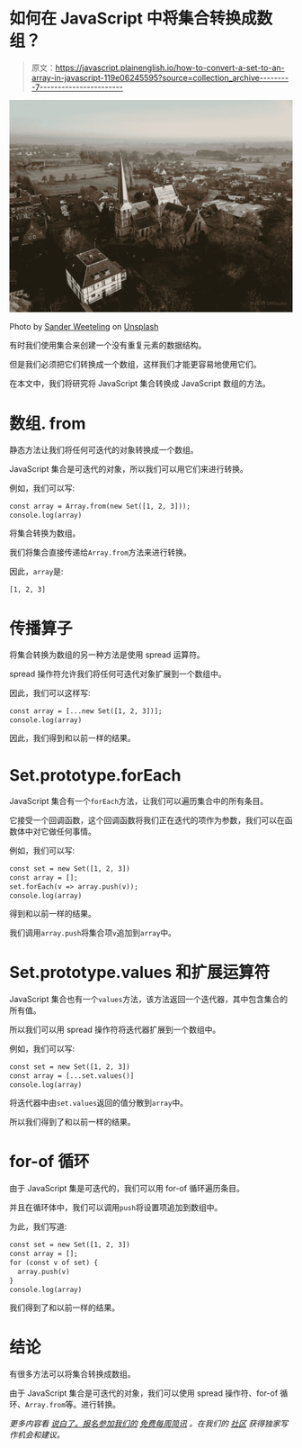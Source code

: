 # 如何在 JavaScript 中将集合转换成数组？

> 原文：<https://javascript.plainenglish.io/how-to-convert-a-set-to-an-array-in-javascript-119e06245595?source=collection_archive---------7----------------------->

![](img/32c6df80b89e0307535ddc524095fec6.png)

Photo by [Sander Weeteling](https://unsplash.com/@sanderweeteling?utm_source=medium&utm_medium=referral) on [Unsplash](https://unsplash.com?utm_source=medium&utm_medium=referral)

有时我们使用集合来创建一个没有重复元素的数据结构。

但是我们必须把它们转换成一个数组，这样我们才能更容易地使用它们。

在本文中，我们将研究将 JavaScript 集合转换成 JavaScript 数组的方法。

# 数组. from

静态方法让我们将任何可迭代的对象转换成一个数组。

JavaScript 集合是可迭代的对象，所以我们可以用它们来进行转换。

例如，我们可以写:

```
const array = Array.from(new Set([1, 2, 3]));
console.log(array)
```

将集合转换为数组。

我们将集合直接传递给`Array.from`方法来进行转换。

因此，`array`是:

```
[1, 2, 3]
```

# 传播算子

将集合转换为数组的另一种方法是使用 spread 运算符。

spread 操作符允许我们将任何可迭代对象扩展到一个数组中。

因此，我们可以这样写:

```
const array = [...new Set([1, 2, 3])];
console.log(array)
```

因此，我们得到和以前一样的结果。

# Set.prototype.forEach

JavaScript 集合有一个`forEach`方法，让我们可以遍历集合中的所有条目。

它接受一个回调函数，这个回调函数将我们正在迭代的项作为参数，我们可以在函数体中对它做任何事情。

例如，我们可以写:

```
const set = new Set([1, 2, 3])
const array = [];
set.forEach(v => array.push(v));
console.log(array)
```

得到和以前一样的结果。

我们调用`array.push`将集合项`v`追加到`array`中。

# Set.prototype.values 和扩展运算符

JavaScript 集合也有一个`values`方法，该方法返回一个迭代器，其中包含集合的所有值。

所以我们可以用 spread 操作符将迭代器扩展到一个数组中。

例如，我们可以写:

```
const set = new Set([1, 2, 3])
const array = [...set.values()]
console.log(array)
```

将迭代器中由`set.values`返回的值分散到`array`中。

所以我们得到了和以前一样的结果。

# for-of 循环

由于 JavaScript 集是可迭代的，我们可以用 for-of 循环遍历条目。

并且在循环体中，我们可以调用`push`将设置项追加到数组中。

为此，我们写道:

```
const set = new Set([1, 2, 3])
const array = [];
for (const v of set) {
  array.push(v)
}
console.log(array)
```

我们得到了和以前一样的结果。

# 结论

有很多方法可以将集合转换成数组。

由于 JavaScript 集合是可迭代的对象，我们可以使用 spread 操作符、for-of 循环、`Array.from`等。进行转换。

*更多内容看* [*说白了。报名参加我们的*](http://plainenglish.io/) [*免费每周简讯*](http://newsletter.plainenglish.io/) *。在我们的* [*社区*](https://discord.gg/GtDtUAvyhW) *获得独家写作机会和建议。*